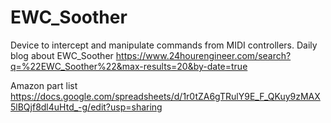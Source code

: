 # EWC_Soother
Device to intercept and manipulate commands from MIDI controllers.
Daily blog about EWC_Soother
https://www.24hourengineer.com/search?q=%22EWC_Soother%22&max-results=20&by-date=true


Amazon part list
https://docs.google.com/spreadsheets/d/1r0tZA6gTRulY9E_F_QKuy9zMAX5lBQjf8dl4uHtd_-g/edit?usp=sharing
